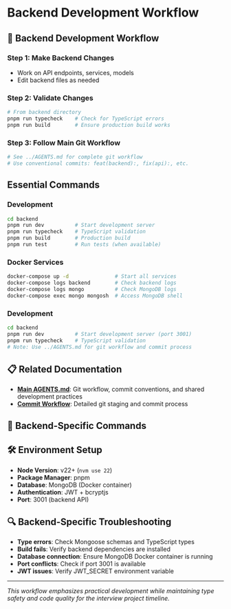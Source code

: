 # Backend Development Workflow

## 🚀 **Backend Development Workflow**

### Step 1: Make Backend Changes
- Work on API endpoints, services, models
- Edit backend files as needed

### Step 2: Validate Changes
```bash
# From backend directory
pnpm run typecheck    # Check for TypeScript errors
pnpm run build        # Ensure production build works
```

### Step 3: Follow Main Git Workflow
```bash
# See ../AGENTS.md for complete git workflow
# Use conventional commits: feat(backend):, fix(api):, etc.
```

## Essential Commands

### Development
```bash
cd backend
pnpm run dev          # Start development server
pnpm run typecheck    # TypeScript validation
pnpm run build        # Production build
pnpm run test         # Run tests (when available)
```

### Docker Services
```bash
docker-compose up -d               # Start all services
docker-compose logs backend        # Check backend logs
docker-compose logs mongo          # Check MongoDB logs
docker-compose exec mongo mongosh  # Access MongoDB shell
```

### Development
```bash
cd backend
pnpm run dev          # Start development server (port 3001)
pnpm run typecheck    # TypeScript validation
# Note: Use ../AGENTS.md for git workflow and commit process
```

## 📋 **Related Documentation**
- **[Main AGENTS.md](../AGENTS.md)**: Git workflow, commit conventions, and shared development practices
- **[Commit Workflow](../working-docs/development/COMMIT_WORKFLOW.md)**: Detailed git staging and commit process

## 🔧 **Backend-Specific Commands**

## 🛠 **Environment Setup**
- **Node Version**: v22+ (`nvm use 22`)
- **Package Manager**: pnpm
- **Database**: MongoDB (Docker container)
- **Authentication**: JWT + bcryptjs
- **Port**: 3001 (backend API)

## 🔍 **Backend-Specific Troubleshooting**
- **Type errors**: Check Mongoose schemas and TypeScript types
- **Build fails**: Verify backend dependencies are installed
- **Database connection**: Ensure MongoDB Docker container is running
- **Port conflicts**: Check if port 3001 is available
- **JWT issues**: Verify JWT_SECRET environment variable

---

*This workflow emphasizes practical development while maintaining type safety and code quality for the interview project timeline.*
